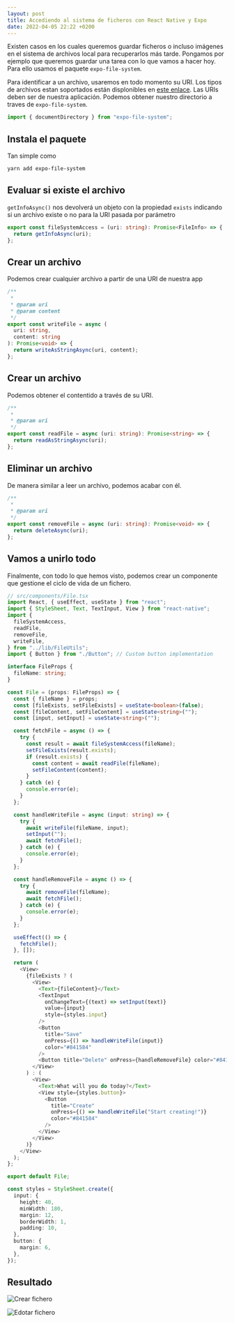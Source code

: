 ```yaml
---
layout: post
title: Accediendo al sistema de ficheros con React Native y Expo
date: 2022-04-05 22:22 +0200
---
```


Existen casos en los cuales queremos guardar ficheros o incluso imágenes en el sistema de archivos local para recuperarlos más tarde. Pongamos por ejemplo que queremos guardar una tarea con lo que vamos a hacer hoy. Para ello usamos el paquete `expo-file-system`.

Para identificar a un archivo, usaremos en todo momento su URI. Los tipos de archivos estan soportados están displonibles en [este enlace](https://docs.expo.dev/versions/latest/sdk/filesystem/#supported-uri-schemes-1). 
Las URIs deben ser de nuestra aplicación. Podemos obtener nuestro directorio  a traves de `expo-file-system`.

```typescript
import { documentDirectory } from "expo-file-system";
```

## Instala el paquete
Tan simple como 

```bash
yarn add expo-file-system
```

## Evaluar si existe el archivo
```getInfoAsync()``` nos devolverá un objeto con la propiedad `exists` indicando si un archivo existe o no para la URI pasada por parámetro
```typescript
export const fileSystemAccess = (uri: string): Promise<FileInfo> => {
  return getInfoAsync(uri);
};
```

## Crear un archivo
Podemos crear cualquier archivo a partir de una URI de nuestra app
```typescript
/**
 *
 * @param uri
 * @param content
 */
export const writeFile = async (
  uri: string,
  content: string
): Promise<void> => {
  return writeAsStringAsync(uri, content);
};

```

## Crear un archivo
Podemos obtener el contentido a través de su URI.

```typescript
/**
 *
 * @param uri
 */
export const readFile = async (uri: string): Promise<string> => {
  return readAsStringAsync(uri);
};
```

## Eliminar un archivo
De manera similar a leer un archivo, podemos acabar con él.
```typescript
/**
 *
 * @param uri
 */
export const removeFile = async (uri: string): Promise<void> => {
  return deleteAsync(uri);
};
```

## Vamos a unirlo todo
Finalmente, con todo lo que hemos visto,  podemos crear un componente que gestione el ciclo de vida de un fichero.


```typescript
// src/components/File.tsx
import React, { useEffect, useState } from "react";
import { StyleSheet, Text, TextInput, View } from "react-native";
import {
  fileSystemAccess,
  readFile,
  removeFile,
  writeFile,
} from "../lib/FileUtils";
import { Button } from "./Button"; // Custom button implementation

interface FileProps {
  fileName: string;
}

const File = (props: FileProps) => {
  const { fileName } = props;
  const [fileExists, setFileExists] = useState<boolean>(false);
  const [fileContent, setFileContent] = useState<string>("");
  const [input, setInput] = useState<string>("");

  const fetchFile = async () => {
    try {
      const result = await fileSystemAccess(fileName);
      setFileExists(result.exists);
      if (result.exists) {
        const content = await readFile(fileName);
        setFileContent(content);
      }
    } catch (e) {
      console.error(e);
    }
  };

  const handleWriteFile = async (input: string) => {
    try {
      await writeFile(fileName, input);
      setInput("");
      await fetchFile();
    } catch (e) {
      console.error(e);
    }
  };

  const handleRemoveFile = async () => {
    try {
      await removeFile(fileName);
      await fetchFile();
    } catch (e) {
      console.error(e);
    }
  };

  useEffect(() => {
    fetchFile();
  }, []);

  return (
    <View>
      {fileExists ? (
        <View>
          <Text>{fileContent}</Text>
          <TextInput
            onChangeText={(text) => setInput(text)}
            value={input}
            style={styles.input}
          />
          <Button
            title="Save"
            onPress={() => handleWriteFile(input)}
            color="#841584"
          />
          <Button title="Delete" onPress={handleRemoveFile} color="#841584" />
        </View>
      ) : (
        <View>
          <Text>What will you do today?</Text>
          <View style={styles.button}>
            <Button
              title="Create"
              onPress={() => handleWriteFile("Start creating!")}
              color="#841584"
            />
          </View>
        </View>
      )}
    </View>
  );
};

export default File;

const styles = StyleSheet.create({
  input: {
    height: 40,
    minWidth: 180,
    margin: 12,
    borderWidth: 1,
    padding: 10,
  },
  button: {
    margin: 6,
  },
});

```


## Resultado

![Crear fichero](/assets/2022/04/05/create-image.jpeg)

![Edotar fichero](/assets/2022/04/05/edit-image.jpeg)
